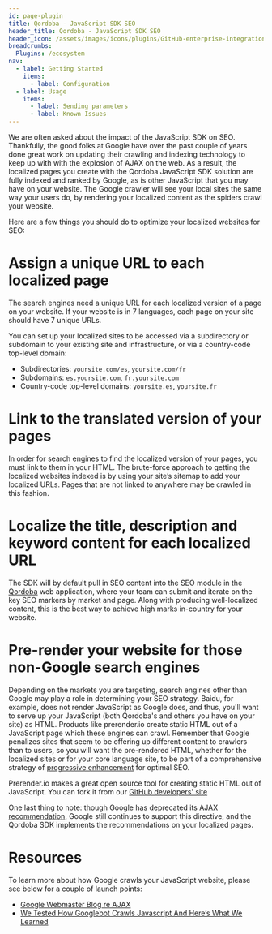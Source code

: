 ```yaml
---
id: page-plugin
title: Qordoba - JavaScript SDK SEO
header_title: Qordoba - JavaScript SDK SEO
header_icon: /assets/images/icons/plugins/GitHub-enterprise-integration.png
breadcrumbs:
  Plugins: /ecosystem
nav:
  - label: Getting Started
    items:
      - label: Configuration
  - label: Usage
    items:
      - label: Sending parameters
      - label: Known Issues
---
```

We are often asked about the impact of the JavaScript SDK on SEO. Thankfully, the good folks at Google have over the past couple of years done great work on updating their crawling and indexing technology to keep up with with the explosion of AJAX on the web. As a result, the localized pages you create with the Qordoba JavaScript SDK solution are fully indexed and ranked by Google, as is other JavaScript that you may have on your website. The Google crawler will see your local sites the same way your users do, by rendering your localized content as the spiders crawl your website.

Here are a few things you should do to optimize your localized websites for SEO:

# Assign a unique URL to each localized page
The search engines need a unique URL for each localized version of a page on your website. If your website is in 7 languages, each page on your site should have 7 unique URLs.

You can set up your localized sites to be accessed via a subdirectory or subdomain to your existing site and infrastructure, or via a country-code top-level domain:
* Subdirectories: `yoursite.com/es`, `yoursite.com/fr`
* Subdomains: `es.yoursite.com`, `fr.yoursite.com`
* Country-code top-level domains: `yoursite.es`, `yoursite.fr`

# Link to the translated version of your pages
In order for search engines to find the localized version of your pages, you must link to them in your HTML. The brute-force approach to getting the localized websites indexed is by using your site’s sitemap to add your localized URLs. Pages that are not linked to anywhere may be crawled in this fashion.

# Localize the title, description and keyword content for each localized URL
The SDK will by default pull in SEO content into the SEO module in the [Qordoba](https://app.qordoba.com/) web application, where your team can submit and iterate on the key SEO markers by market and page. Along with producing well-localized content, this is the best way to achieve high marks in-country for your website.

# Pre-render your website for those non-Google search engines
Depending on the markets you are targeting, search engines other than Google may play a role in determining your SEO strategy. Baidu, for example, does not render JavaScript as Google does, and thus, you'll want to serve up your JavaScript (both Qordoba's and others you have on your site) as HTML. Products like prerender.io create static HTML out of a JavaScript page which these engines can crawl. Remember that Google penalizes sites that seem to be offering up different content to crawlers than to users, so you will want the pre-rendered HTML, whether for the localized sites or for your core language site, to be part of a comprehensive strategy of [progressive enhancement](https://en.wikipedia.org/wiki/Progressive_enhancement) for optimal SEO.

Prerender.io makes a great open source tool for creating static HTML out of JavaScript. You can fork it from our [GitHub developers' site](https://github.com/Qordobacode/prerender)

One last thing to note: though Google has deprecated its [AJAX recommendation](https://developers.google.com/webmasters/ajax-crawling/docs/getting-started), Google still continues to support this directive, and the Qordoba SDK implements the recommendations on your localized pages.

# Resources
To learn more about how Google crawls your JavaScript website, please see below for a couple of launch points:
*  [Google Webmaster Blog re AJAX](https://webmasters.googleblog.com/2015/10/deprecating-our-ajax-crawling-scheme.html)
* [We Tested How Googlebot Crawls Javascript And Here’s What We Learned](http://searchengineland.com/tested-googlebot-crawls-javascript-heres-learned-220157)
